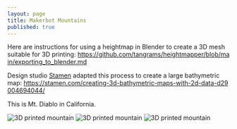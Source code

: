 ```yaml
---
layout: page
title: Makerbot Mountains
published: true
---
```


<style>
  video {
    width: 100%;
  }
  img {
    margin-bottom: 20px;
  }
  a {
    word-break: break-all;
  }
  </style>

Here are instructions for using a heightmap in Blender to create a 3D mesh suitable for 3D printing: <https://github.com/tangrams/heightmapper/blob/main/exporting_to_blender.md>

Design studio [Stamen](https://stamen.com) adapted this process to create a large bathymetric map: <https://stamen.com/creating-3d-bathymetric-maps-with-2d-data-d29004694044/>

This is Mt. Diablo in California.

![3D printed mountain](../img/diablo.jpg)
![3D printed mountain](../img/diablo2.jpg)
![3D printed mountain](../img/diablo3.jpg)